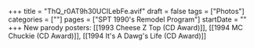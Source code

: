 +++
title = "ThQ_r0AT9h30UCILebFe.avif"
draft = false
tags = ["Photos"]
categories = [""]
pages = ["SPT 1990's Remodel Program"]
startDate = ""
+++
New parody posters: [[1993 Cheese Z Top (CD Award)]], [[1994 MC Chuckie (CD Award)]], [[1994 It's A Dawg's Life (CD Award)]]

